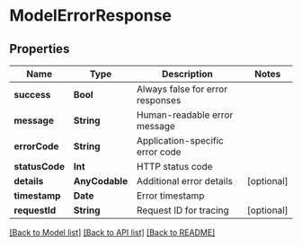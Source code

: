 # ModelErrorResponse

## Properties
Name | Type | Description | Notes
------------ | ------------- | ------------- | -------------
**success** | **Bool** | Always false for error responses |
**message** | **String** | Human-readable error message |
**errorCode** | **String** | Application-specific error code |
**statusCode** | **Int** | HTTP status code |
**details** | **AnyCodable** | Additional error details | [optional]
**timestamp** | **Date** | Error timestamp |
**requestId** | **String** | Request ID for tracing | [optional]

[[Back to Model list]](../README.md#documentation-for-models) [[Back to API list]](../README.md#documentation-for-api-endpoints) [[Back to README]](../README.md)
